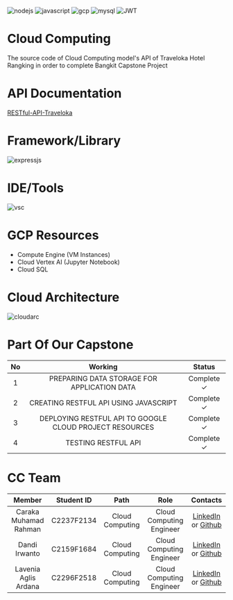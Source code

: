 ![nodejs](https://img.shields.io/badge/Node.js-43853D?style=for-the-badge&logo=node.js&logoColor=white)
![javascript](https://img.shields.io/badge/JavaScript-F7DF1E?style=for-the-badge&logo=javascript&logoColor=black)
![gcp](https://img.shields.io/badge/Google_Cloud-4285F4?style=for-the-badge&logo=google-cloud&logoColor=white)
![mysql](https://img.shields.io/badge/MySQL-00000F?style=for-the-badge&logo=mysql&logoColor=white)
![JWT](https://img.shields.io/badge/JWT-black?style=for-the-badge&logo=JSON%20web%20tokens)

# Cloud Computing
The source code of Cloud Computing model's API of Traveloka Hotel Rangking in order to complete Bangkit Capstone Project

# API Documentation
[RESTful-API-Traveloka](https://documenter.getpostman.com/view/15590410/UzBiQUw8)

# Framework/Library
![expressjs](https://img.shields.io/badge/Express.js-404D59?style=for-the-badge)

# IDE/Tools
![vsc](https://img.shields.io/badge/Visual_Studio-5C2D91?style=for-the-badge&logo=visual%20studio&logoColor=white)

# GCP Resources
- Compute Engine (VM Instances)
- Cloud Vertex AI (Jupyter Notebook)
- Cloud SQL

# Cloud Architecture
![cloudarc](https://media.discordapp.net/attachments/968029393224106004/986884766546677801/Web_Service_Architecture.jpg?width=610&height=467)

# Part Of Our Capstone
|            No          | Working |        Status        |
| :---: | :--------: | :----------------: |
|         1     | PREPARING DATA STORAGE FOR APPLICATION DATA |   Complete ✓    |
|   2   | CREATING RESTFUL API USING JAVASCRIPT |     Complete ✓     | 
|     3    | DEPLOYING RESTFUL API TO GOOGLE CLOUD PROJECT RESOURCES |     Complete ✓     |
|     4    |   TESTING RESTFUL API    |     Complete ✓     |

# CC Team
|            Member           | Student ID |        Path        |                    Role                    |                                                       Contacts                                                             |
| :-------------------------: | :--------: | :----------------: | :----------------------------------------: | :------------------------------------------------------------------------------------------------------------------------: |
|         Caraka Muhamad Rahman     | C2237F2134 |  Cloud Computing  | Cloud Computing Engineer |               [LinkedIn](https://www.linkedin.com/in/caraka-muhamad-rahman-0504741b9/) or [Github](https://github.com/CarakaMuhamadRahman)                  |
|   Dandi Irwanto   | C2159F1684 |  Cloud Computing  |          Cloud Computing Engineer         |               [LinkedIn](https://www.linkedin.com/in/dandiir/) or [Github](https://github.com/dandiirwanto20)                 |
|     Lavenia Aglis Ardana    | C2296F2518 |  Cloud Computing  |          Cloud Computing Engineer         |         [LinkedIn](https://www.linkedin.com/in/lavenia-aglis-ardana/) or [Github](https://github.com/lavennlala9)              |
